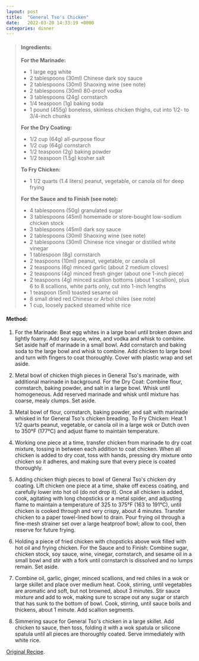```yaml
---
layout: post
title:  "General Tso's Chicken"
date:   2022-03-20 14:33:19 +0000
categories: dinner
---
```

> #### Ingredients:
>
> **For the Marinade:**
>
> - 1 large egg white
> - 2 tablespoons (30ml) Chinese dark soy sauce
> - 2 tablespoons (30ml) Shaoxing wine (see note)
> - 2 tablespoons (30ml) 80-proof vodka
> - 3 tablespoons (24g) cornstarch
> - 1/4 teaspoon (1g) baking soda
> - 1 pound (455g) boneless, skinless chicken thighs, cut into 1/2- to 3/4-inch chunks
>
>**For the Dry Coating:**
>
> - 1/2 cup (64g) all-purpose flour
> - 1/2 cup (64g) cornstarch
> - 1/2 teaspoon (2g) baking powder
> - 1/2 teaspoon (1.5g) kosher salt
> 
> **To Fry Chicken:**
> 
> - 1 1/2 quarts (1.4 liters) peanut, vegetable, or canola oil for deep frying
> 
> **For the Sauce and to Finish (see note):**
> 
> - 4 tablespoons (50g) granulated sugar
> - 3 tablespoons (45ml) homemade or store-bought low-sodium chicken stock
> - 3 tablespoons (45ml) dark soy sauce
> - 2 tablespoons (30ml) Shaoxing wine (see note)
> - 2 tablespoons (30ml) Chinese rice vinegar or distilled white vinegar
> - 1 tablespoon (8g) cornstarch
> - 2 teaspoons (10ml) peanut, vegetable, or canola oil
> - 2 teaspoons (6g) minced garlic (about 2 medium cloves)
> - 2 teaspoons (4g) minced fresh ginger (about one 1-inch piece)
> - 2 teaspoons (4g) minced scallion bottoms (about 1 scallion), plus 6 to 8 scallions, white parts only, cut into 1-inch lengths
> - 1 teaspoon (5ml) toasted sesame oil
> - 8 small dried red Chinese or Arbol chiles (see note)
> - 1 cup, loosely packed steamed white rice



#### Method:

1. For the Marinade: Beat egg whites in a large bowl until broken down and lightly foamy. Add soy sauce, wine, and vodka and whisk to combine. Set aside half of marinade in a small bowl. Add cornstarch and baking soda to the large bowl and whisk to combine. Add chicken to large bowl and turn with fingers to coat thoroughly. Cover with plastic wrap and set aside.

2. Metal bowl of chicken thigh pieces in General Tso's marinade, with additional marinade in background.
For the Dry Coat: Combine flour, cornstarch, baking powder, and salt in a large bowl. Whisk until homogeneous. Add reserved marinade and whisk until mixture has coarse, mealy clumps. Set aside.

3. Metal bowl of flour, cornstarch, baking powder, and salt with marinade whisked in for General Tso's chicken breading.
To Fry Chicken: Heat 1 1/2 quarts peanut, vegetable, or canola oil in a large wok or Dutch oven to 350°F (177°C) and adjust flame to maintain temperature.

4. Working one piece at a time, transfer chicken from marinade to dry coat mixture, tossing in between each addition to coat chicken. When all chicken is added to dry coat, toss with hands, pressing dry mixture onto chicken so it adheres, and making sure that every piece is coated thoroughly.

5. Adding chicken thigh pieces to bowl of General Tso's chicken dry coating.
Lift chicken one piece at a time, shake off excess coating, and carefully lower into hot oil (do not drop it). Once all chicken is added, cook, agitating with long chopsticks or a metal spider, and adjusting flame to maintain a temperature of 325 to 375°F (163 to 191°C), until chicken is cooked through and very crispy, about 4 minutes. Transfer chicken to a paper towel-lined bowl to drain. Pour frying oil through a fine-mesh strainer set over a large heatproof bowl; allow to cool, then reserve for future frying.

6. Holding a piece of fried chicken with chopsticks above wok filled with hot oil and frying chicken.
For the Sauce and to Finish: Combine sugar, chicken stock, soy sauce, wine, vinegar, cornstarch, and sesame oil in a small bowl and stir with a fork until cornstarch is dissolved and no lumps remain. Set aside.

7. Combine oil, garlic, ginger, minced scallions, and red chiles in a wok or large skillet and place over medium heat. Cook, stirring, until vegetables are aromatic and soft, but not browned, about 3 minutes. Stir sauce mixture and add to wok, making sure to scrape out any sugar or starch that has sunk to the bottom of bowl. Cook, stirring, until sauce boils and thickens, about 1 minute. Add scallion segments.

8. Simmering sauce for General Tso's chicken in a large skillet.
Add chicken to sauce, then toss, folding it with a wok spatula or silicone spatula until all pieces are thoroughly coated. Serve immediately with white rice.

[Original Recipe][original-recipe].

[original-recipe]: https://www.seriouseats.com/the-best-general-tsos-chicken-food-lab-chinese-recipe